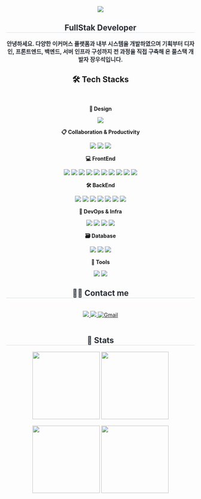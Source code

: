 <!--
![header](https://capsule-render.vercel.app/api?type=waving&color=auto&height=400&section=header&text=Welcome&desc=LeeElijah&fontSize=60)
## SNS
<a href="https://icy-tarsal-d48.notion.site/1e048c2d951780fea875ea2d7abfb377" target="_blank"><img src="https://img.shields.io/badge/notion-000000?style=flat-square&logo=notion&logoColor=white"/></a>
<a href="https://leeelijah.tistory.com/" target="_blank"><img src="https://img.shields.io/badge/tistory-E74C3C?style=flat-square&logo=tistory&logoColor=white"/></a>


[![Solved.ac 프로필](http://mazassumnida.wtf/api/v2/generate_badge?boj=dldydtjd9)](https://solved.ac/dldydtjd9)
<p>
 <img height="180em" src="https://github-readme-stats.vercel.app/api?username=LeeYongSung&show_icons=true&include_all_commits=true&bg_color=30,e96443,904e95&title_color=fff&text_color=fff">
  <img height="180em" src="https://github-readme-stats.vercel.app/api/top-langs/?username=LeeYongSung&layout=compact&bg_color=30,e96443,904e95&title_color=fff&text_color=fff">
</p>
-->
<div align= "center">
    <img src="https://capsule-render.vercel.app/api?type=waving&color=gradient&height=400&text=Welcome&desc=elijah&animation=fadeIn&fontColor=000000&fontSize=60" />
</div>
<div align= "center"> 
    <h2 style="border-bottom: 1px solid #d8dee4; color: #282d33;"> FullStak Developer </h2>  
    <div style="font-weight: 700; font-size: 15px; text-align: center; color: #282d33;"> 
      <p>안녕하세요.
      다양한 이커머스 플랫폼과 내부 시스템을 개발하였으며 기획부터 디자인, 프론트엔드, 백엔드, 서버 인프라 구성까지 전 과정을 직접 구축해 온 풀스택 개발자 장우석입니다.</p> 
    </div> 
</div>

<div align="center">
  <h2>🛠️ Tech Stacks</h2><br>

  <!-- 🎨 Design -->
  <div>
    <p><strong>🎨 Design</strong></p>
    <img src="https://img.shields.io/badge/Figma-F24E1E?style=flat&logo=Figma&logoColor=white">
  </div>

  <!-- 📋 Collaboration & Productivity -->
  <div>
    <p><strong>📋 Collaboration & Productivity</strong></p>
    <img src="https://img.shields.io/badge/Notion-000000?style=flat&logo=Notion&logoColor=white">
    <img src="https://img.shields.io/badge/Trello-0052CC?style=flat&logo=Trello&logoColor=white">
    <img src="https://img.shields.io/badge/Discord-5865F2?style=flat&logo=Discord&logoColor=white">
  </div>

  <!-- 💻 FrontEnd -->
  <div>
    <p><strong>💻 FrontEnd</strong></p>
    <img src="https://img.shields.io/badge/HTML5-E34F26?style=flat&logo=HTML5&logoColor=white">
    <img src="https://img.shields.io/badge/CSS3-1572B6?style=flat&logo=CSS3&logoColor=white">
    <img src="https://img.shields.io/badge/Bootstrap-7952B3?style=flat&logo=Bootstrap&logoColor=white">
    <img src="https://img.shields.io/badge/JavaScript-F7DF1E?style=flat&logo=JavaScript&logoColor=white">
    <img src="https://img.shields.io/badge/jQuery-0769AD?style=flat&logo=jQuery&logoColor=white">
    <img src="https://img.shields.io/badge/TypeScript-3178C6?style=flat&logo=TypeScript&logoColor=white">
    <img src="https://img.shields.io/badge/React-61DAFB?style=flat&logo=React&logoColor=white">
    <img src="https://img.shields.io/badge/Redux-764ABC?style=flat&logo=Redux&logoColor=white">
    <img src="https://img.shields.io/badge/Tailwind CSS-06B6D4?style=flat&logo=TailwindCSS&logoColor=white">
    <img src="https://img.shields.io/badge/Flutter-02569B?style=flat&logo=Flutter&logoColor=white">
  </div>

  <!-- 🛠️ BackEnd -->
  <div>
    <p><strong>🛠️ BackEnd</strong></p>
    <img src="https://img.shields.io/badge/Java-007396?style=flat&logo=Java&logoColor=white">
    <img src="https://img.shields.io/badge/Spring-6DB33F?style=flat&logo=Spring&logoColor=white">
    <img src="https://img.shields.io/badge/Spring Boot-6DB33F?style=flat&logo=Spring Boot&logoColor=white">
    <img src="https://img.shields.io/badge/Django-092E20?style=flat&logo=Django&logoColor=white">
    <img src="https://img.shields.io/badge/Node.js-339933?style=flat&logo=Node.js&logoColor=white">
    <img src="https://img.shields.io/badge/Python-3776AB?style=flat&logo=Python&logoColor=white">
    <img src="https://img.shields.io/badge/Apache Tomcat-F8DC75?style=flat&logo=ApacheTomcat&logoColor=white">
  </div>

  <!-- 🚀 DevOps & Infra -->
  <div>
    <p><strong>🚀 DevOps & Infra</strong></p>
    <img src="https://img.shields.io/badge/Docker-2496ED?style=flat&logo=Docker&logoColor=white">
    <img src="https://img.shields.io/badge/Jenkins-D24939?style=flat&logo=Jenkins&logoColor=white">
    <img src="https://img.shields.io/badge/Linux-FCC624?style=flat&logo=Linux&logoColor=white">
    <img src="https://img.shields.io/badge/Firebase-FFCA28?style=flat&logo=Firebase&logoColor=white">
  </div>

  <!-- 🗃️ Database -->
  <div>
    <p><strong>🗃️ Database</strong></p>
    <img src="https://img.shields.io/badge/MySQL-4479A1?style=flat&logo=MySQL&logoColor=white">
    <img src="https://img.shields.io/badge/MariaDB-003545?style=flat&logo=MariaDB&logoColor=white">
    <img src="https://img.shields.io/badge/Oracle-F80000?style=flat&logo=Oracle&logoColor=white">
  </div>

  <!-- 🔧 Tools -->
  <div>
    <p><strong>🔧 Tools</strong></p>
    <img src="https://img.shields.io/badge/Git-F05032?style=flat&logo=Git&logoColor=white">
    <img src="https://img.shields.io/badge/GitHub-181717?style=flat&logo=GitHub&logoColor=white">
  </div>
</div>


<div align= "center">
  <h2 style="border-bottom: 1px solid #d8dee4; color: #282d33;"> 🧑‍💻 Contact me </h2> <br> 
    <div align= "center"> 
      <a href=https://leeelijah.tistory.com/> 
        <img src="https://img.shields.io/badge/Tistory-000000?style=flat&logo=Tistory&logoColor=white&link=https://leeelijah.tistory.com/"> 
      </a>
      <a href=https://icy-tarsal-d48.notion.site/1e048c2d951780fea875ea2d7abfb377>
        <img src="https://img.shields.io/badge/Notion-000000?style=flat&logo=Notion&logoColor=white&link=https://icy-tarsal-d48.notion.site/1e048c2d951780fea875ea2d7abfb377"> 
      </a>
      <a href="mailto:jws921212@gmail.com">
        <img src="https://img.shields.io/badge/Gmail-EA4335?style=flat&logo=Gmail&logoColor=white" alt="Gmail">
      </a>
    </div>  
    <br> 
    <div align= "center">  </div> 
</div>
    <div align= "center"> 
      <h2 style="border-bottom: 1px solid #d8dee4; color: #282d33;"> 🏅 Stats </h2> 
      <div align= "center"> 
        <p>
          <img height="180em" src="https://github-readme-stats.vercel.app/api?username=LeeYongSung&show_icons=true&include_all_commits=true&bg_color=30,e96443,904e95&title_color=fff&text_color=fff">
          <img height="180em" src="https://github-readme-stats.vercel.app/api?username=elijah9212&bg_color=60,ffffff,5294ff&title_color=575757&text_color=575757"/> 
        </p>
        <p>
          <img height="180em" src="https://github-readme-stats.vercel.app/api/top-langs/?username=LeeYongSung&layout=compact&bg_color=30,e96443,904e95&title_color=fff&text_color=fff">
          <img height="180em" src="https://github-readme-stats.vercel.app/api/top-langs/?username=elijah9212&layout=compact&bg_color=60,ffffff,5294ff&title_color=575757&text_color=575757"/>  
        </p> 
      </div> 
    </div>
    
    
